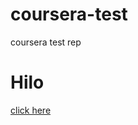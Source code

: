 # coursera-test
coursera test rep
<h1> Hilo</h1>
<a href="https://jayz781998.github.io/coursera-test/site">click here</p>